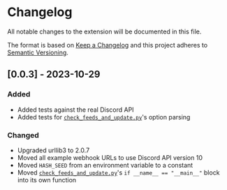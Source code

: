# Changelog

All notable changes to the extension will be documented in this file.

The format is based on [Keep a Changelog](http://keepachangelog.com/en/1.0.0/) and this project adheres to [Semantic Versioning](http://semver.org/spec/v2.0.0.html).

## [0.0.3] - 2023-10-29

### Added

- Added tests against the real Discord API
- Added tests for [`check_feeds_and_update.py`](src/rss_to_webhook/check_feeds_and_update.py)'s option parsing

### Changed

- Upgraded urllib3 to 2.0.7
- Moved all example webhook URLs to use Discord API version 10
- Moved `HASH_SEED` from an environment variable to a constant
- Moved [`check_feeds_and_update.py`](src/rss_to_webhook/check_feeds_and_update.py)'s `if __name__ == "__main__"` block into its own function

